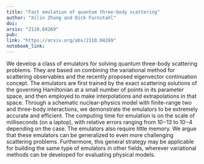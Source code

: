 ```yaml
---
title: "Fast emulation of quantum three-body scattering"
author: "Xilin Zhang and Dick Furnstahl"
doi:
arxiv: "2110.04269"
pub:
link: "https://arxiv.org/abs/2110.04269"
notebook_link:
---
```


We develop a class of emulators for solving quantum three-body scattering problems. They are based on combining the variational method for scattering observables and the recently proposed eigenvector continuation concept. The emulators are first trained by the exact scattering solutions of the governing Hamiltonian at a small number of points in its parameter space, and then employed to make interpolations and extrapolations in that space. Through a schematic nuclear-physics model with finite-range two and three-body interactions, we demonstrate the emulators to be extremely accurate and efficient. The computing time for emulation is on the scale of milliseconds (on a laptop), with relative errors ranging from 10−13 to 10−4 depending on the case. The emulators also require little memory. We argue that these emulators can be generalized to even more challenging scattering problems. Furthermore, this general strategy may be applicable for building the same type of emulators in other fields, wherever variational methods can be developed for evaluating physical models.
